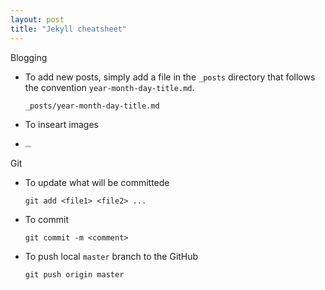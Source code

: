 ```yaml
---
layout: post
title: "Jekyll cheatsheet"
---
```


Blogging

* To add new posts, simply add a file in the `_posts` directory that follows the convention `year-month-day-title.md`.

  ```
  _posts/year-month-day-title.md
  ```

* To inseart images 
* <img src="{{https://github.com/yuzou-art/yuzou-art.github.io}}/assets/Toby.jpg" alt="Toby" style="zoom:20%;" />

Git

* To update what will be committede

  ```
  git add <file1> <file2> ...
  ```

* To commit

  ```
  git commit -m <comment>
  ```

* To push local `master` branch to the GitHub

  ```
  git push origin master
  ```

  
